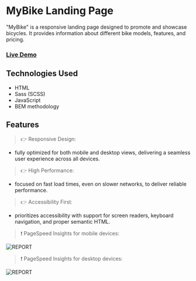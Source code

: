 # MyBike Landing Page

"MyBike" is a responsive landing page designed to promote and showcase bicycles. It provides information about different bike models, features, and pricing.

### [Live Demo](https://my-bike-web.pages.dev/)

## Technologies Used

- HTML
- Sass (SCSS)
- JavaScript
- BEM methodology

## Features

> 👉 Responsive Design:

- fully optimized for both mobile and desktop views, delivering a seamless user experience across all devices.

> 👉 High Performance:

- focused on fast load times, even on slower networks, to deliver reliable performance.

> 👉 Accessibility First:

- prioritizes accessibility with support for screen readers, keyboard navigation, and proper semantic HTML.

> ❗ PageSpeed ​​​​Insights for mobile devices:

![REPORT](/readme-report/page-speed-mob.png)

> ❗ PageSpeed ​​​​Insights for desktop devices:

![REPORT](/readme-report/page-speed-desk.png)
